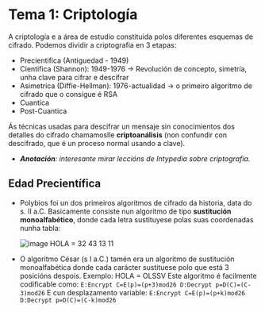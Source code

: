 # Tema 1: Criptología

A criptología e a área de estudio constituida polos diferentes esquemas de cifrado. Podemos dividir a criptografia en 3 etapas:

- Precientifica (Antiguedad - 1949)
- Cientifica (Shannon): 1949-1976 -> Revolución de concepto, simetría, unha clave para cifrar e descifrar
- Asimetrica (Diffie-Hellman): 1976-actualidad -> o primeiro algoritmo de cifrado que o consigue é RSA
- Cuantica
- Post-Cuantica

Ás técnicas usadas para descifrar un mensaje sin conocimientos dos detalles do cifrado chamamoslle **criptoanálisis** (non confundir con descifrado, que é un proceso normal usando a clave).

- ***Anotación**: interesante mirar leccións de Intypedia sobre criptografía.*

## Edad Precientífica

- Polybios foi un dos primeiros algoritmos de cifrado da historia, data do s. II a.C.
  Basicamente consiste nun algoritmo de tipo **sustitución monoalfabético**, donde cada letra sustituyese polas suas coordenadas nunha tabla:

  ![image](https://github.com/user-attachments/assets/1f6d43ec-dcf9-44c6-a2fb-3bf09cbc9ce6)
  HOLA = 32 43 13 11


- O algoritmo César (s I a.C.) tamén era un algoritmo de sustitución monoalfabética donde cada carácter sustituese polo que está 3 posicións despois. Exemplo:
  HOLA = OLSSV
  Este algoritmo é facilmente codificable como: 
  ```E:Encrypt C=E(p)=(p+3)mod26 D:Decrypt p=D(C)=(C-3)mod26```
  E cun desplazamento variable: 
  ```E:Encrypt C=E(p)=(p+k)mod26 D:Decrypt p=D(C)=(C-k)mod26```

